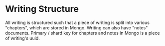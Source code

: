 # Writing Structure

All writing is structured such that a piece of writing is split into various "chapters", which are stored in Mongo.
Writing can also have "notes" documents.
Primary / shard key for chapters and notes in Mongo is a piece of writing's uuid.
